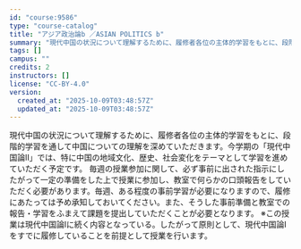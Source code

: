 ```yaml
---
id: "course:9586"
type: "course-catalog"
title: "アジア政治論b ／ASIAN POLITICS b"
summary: "現代中国の状況について理解するために、履修者各位の主体的学習をもとに、段階的学習を通して中国についての理解を深めていただきます。今学期の「現代中国論Ⅱ」では、特に中国の地域文化、歴史、社会変化をテーマとして学習を進めていただく予定です。 毎…"
tags: []
campus: ""
credits: 2
instructors: []
license: "CC-BY-4.0"
version:
  created_at: "2025-10-09T03:48:57Z"
  updated_at: "2025-10-09T03:48:57Z"
---
```

現代中国の状況について理解するために、履修者各位の主体的学習をもとに、段階的学習を通して中国についての理解を深めていただきます。今学期の「現代中国論Ⅱ」では、特に中国の地域文化、歴史、社会変化をテーマとして学習を進めていただく予定です。 毎週の授業参加に関して、必ず事前に出された指示にしたがって一定の準備をした上で授業に参加し、教室で何らかの口頭報告をしていただく必要があります。毎週、ある程度の事前学習が必要になりますので、履修にあたっては予め承知しておいてください。また、そうした事前準備と教室での報告・学習をふまえて課題を提出していただくことが必要となります。 ※この授業は現代中国論Ⅰに続く内容となっている。したがって原則として、現代中国論Ⅰをすでに履修していることを前提として授業を行います。
